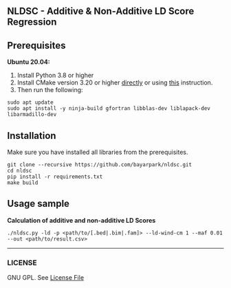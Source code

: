 ## NLDSC - Additive & Non-Additive LD Score Regression




## Prerequisites
**Ubuntu 20.04:**
1) Install Python 3.8 or higher
2) Install CMake version 3.20 or higher [directly](https://cmake.org/install/) or using [this](https://askubuntu.com/questions/355565/how-do-i-install-the-latest-version-of-cmake-from-the-command-line) instruction. 
4) Then run the following:
```
sudo apt update
sudo apt install -y ninja-build gfortran libblas-dev liblapack-dev libarmadillo-dev
```


## Installation
Make sure you have installed all libraries from the prerequisites.
```
git clone --recursive https://github.com/bayarpark/nldsc.git
cd nldsc
pip install -r requirements.txt
make build
```


## Usage sample

**Calculation of additive and non-additive LD Scores**
```
./nldsc.py -ld -p <path/to/[.bed|.bim|.fam]> --ld-wind-cm 1 --maf 0.01 --out <path/to/result.csv>
```

---

### LICENSE
GNU GPL. See [License File](https://github.com/bayarpark/nldsc/blob/master/LICENSE)
